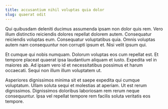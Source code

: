 ```yaml
---
title: accusantium nihil voluptas quia dolor
slug: quaerat odit
---
```


Qui quibusdam deleniti ducimus assumenda ipsam non dolor quis rem. Vero illum distinctio reiciendis dolores repellat dolorem autem. Consequatur reiciendis voluptas eum. Consequatur voluptatibus quia. Omnis voluptas autem nam consequuntur non corrupti ipsum et. Nisi velit ipsum qui.

Et cumque qui nobis numquam. Dolorum voluptas eos cum repellat est. Et tempore placeat quaerat ipsa laudantium aliquam et iusto. Expedita vel in maiores ab. Ad ipsam vero id et necessitatibus possimus et harum occaecati. Sequi non illum illum voluptatem ut.

Asperiores dignissimos minima sit et saepe expedita qui cumque voluptatum. Ullam soluta sequi et molestias at aperiam. Ut est rerum dignissimos. Dignissimos doloribus laboriosam rem rerum neque consequuntur. Ipsa vel repellat tempore rem facilis soluta veritatis eos tempore.
